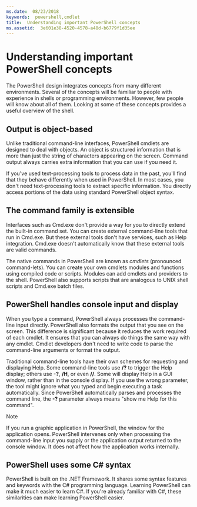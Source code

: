 ```yaml
---
ms.date:  08/23/2018
keywords:  powershell,cmdlet
title:  Understanding important PowerShell concepts
ms.assetid:  3e601e38-4520-4578-a48d-b6779f1d35ee
---
```


# Understanding important PowerShell concepts

The PowerShell design integrates concepts from many different environments. Several of the concepts
will be familiar to people with experience in shells or programming environments. However, few
people will know about all of them. Looking at some of these concepts provides a useful overview of
the shell.

## Output is object-based

Unlike traditional command-line interfaces, PowerShell cmdlets are designed to deal with objects.
An object is structured information that is more than just the string of characters appearing on the
screen. Command output always carries extra information that you can use if you need it.

If you've used text-processing tools to process data in the past, you'll find that they behave
differently when used in PowerShell. In most cases, you don't need text-processing tools to extract
specific information. You directly access portions of the data using standard PowerShell object
syntax.

## The command family is extensible

Interfaces such as Cmd.exe don't provide a way for you to directly extend the built-in command set.
You can create external command-line tools that run in Cmd.exe. But these external tools don't have
services, such as Help integration. Cmd.exe doesn't automatically know that these external tools are
valid commands.

The native commands in PowerShell are known as *cmdlets* (pronounced command-lets). You can create
your own cmdlets modules and functions using compiled code or scripts. Modules can add cmdlets and
providers to the shell. PowerShell also supports scripts that are analogous to UNIX shell scripts
and Cmd.exe batch files.

## PowerShell handles console input and display

When you type a command, PowerShell always processes the command-line input directly. PowerShell
also formats the output that you see on the screen. This difference is significant because it
reduces the work required of each cmdlet. It ensures that you can always do things the same way
with any cmdlet. Cmdlet developers don't need to write code to parse the command-line arguments or
format the output.

Traditional command-line tools have their own schemes for requesting and displaying Help. Some
command-line tools use **/?** to trigger the Help display; others use **-?**, **/H**, or even
**//**. Some will display Help in a GUI window, rather than in the console display. If you use the
wrong parameter, the tool might ignore what you typed and begin executing a task automatically.
Since PowerShell automatically parses and processes the command line, the **-?** parameter always
means "show me Help for this command".

> [!NOTE]
> If you run a graphic application in PowerShell, the window for the application opens.
> PowerShell intervenes only when processing the command-line input you supply or the application
> output returned to the console window. It does not affect how the application works internally.

## PowerShell uses some C# syntax

PowerShell is built on the .NET Framework. It shares some syntax features and keywords with the C#
programming language. Learning PowerShell can make it much easier to learn C#. If you're already
familiar with C#, these similarities can make learning PowerShell easier.